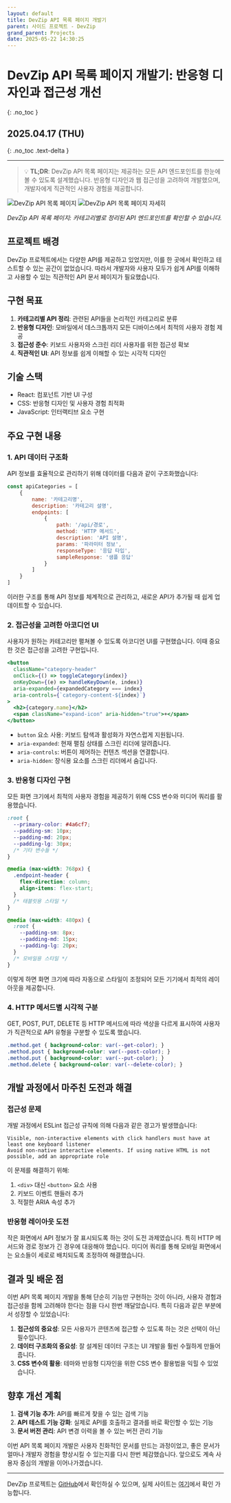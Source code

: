 ```yaml
---
layout: default
title: DevZip API 목록 페이지 개발기
parent: 사이드 프로젝트 - DevZip
grand_parent: Projects
date: 2025-05-22 14:30:25
---
```


# DevZip API 목록 페이지 개발기: 반응형 디자인과 접근성 개선
{: .no_toc }

## 2025.04.17 (THU)
{: .no_toc .text-delta }

---

> 💡 **TL;DR**: DevZip API 목록 페이지는 제공하는 모든 API 엔드포인트를 한눈에 볼 수 있도록 설계했습니다. 반응형 디자인과 웹 접근성을 고려하여 개발했으며, 개발자에게 직관적인 사용자 경험을 제공합니다.

<img src="../../../../assets/images/devzip/apipage.png" alt="DevZip API 목록 페이지">
<img src="../../../../assets/images/devzip/apipage-detail.png" alt="DevZip API 목록 페이지 자세히">

*DevZip API 목록 페이지: 카테고리별로 정리된 API 엔드포인트를 확인할 수 있습니다.*

## 프로젝트 배경

DevZip 프로젝트에서는 다양한 API를 제공하고 있었지만, 이를 한 곳에서 확인하고 테스트할 수 있는 공간이 없었습니다. 따라서 개발자와 사용자 모두가 쉽게 API를 이해하고 사용할 수 있는 직관적인 API 문서 페이지가 필요했습니다.

## 구현 목표

1. **카테고리별 API 정리**: 관련된 API들을 논리적인 카테고리로 분류
2. **반응형 디자인**: 모바일에서 데스크톱까지 모든 디바이스에서 최적의 사용자 경험 제공
3. **접근성 준수**: 키보드 사용자와 스크린 리더 사용자를 위한 접근성 확보
4. **직관적인 UI**: API 정보를 쉽게 이해할 수 있는 시각적 디자인

## 기술 스택

- React: 컴포넌트 기반 UI 구성
- CSS: 반응형 디자인 및 사용자 경험 최적화
- JavaScript: 인터랙티브 요소 구현

## 주요 구현 내용

### 1. API 데이터 구조화

API 정보를 효율적으로 관리하기 위해 데이터를 다음과 같이 구조화했습니다:

```javascript
const apiCategories = [
    {
        name: '카테고리명',
        description: '카테고리 설명',
        endpoints: [
            {
                path: '/api/경로',
                method: 'HTTP 메서드',
                description: 'API 설명',
                params: '파라미터 정보',
                responseType: '응답 타입',
                sampleResponse: '샘플 응답'
            }
        ]
    }
]
```

이러한 구조를 통해 API 정보를 체계적으로 관리하고, 새로운 API가 추가될 때 쉽게 업데이트할 수 있습니다.

### 2. 접근성을 고려한 아코디언 UI

사용자가 원하는 카테고리만 펼쳐볼 수 있도록 아코디언 UI를 구현했습니다. 이때 중요한 것은 접근성을 고려한 구현입니다.

```jsx
<button 
  className="category-header" 
  onClick={() => toggleCategory(index)}
  onKeyDown={(e) => handleKeyDown(e, index)}
  aria-expanded={expandedCategory === index}
  aria-controls={`category-content-${index}`}
>
  <h2>{category.name}</h2>
  <span className="expand-icon" aria-hidden="true">+</span>
</button>
```

- `button` 요소 사용: 키보드 탐색과 활성화가 자연스럽게 지원됩니다.
- `aria-expanded`: 현재 펼침 상태를 스크린 리더에 알려줍니다.
- `aria-controls`: 버튼이 제어하는 컨텐츠 섹션을 연결합니다.
- `aria-hidden`: 장식용 요소를 스크린 리더에서 숨깁니다.

### 3. 반응형 디자인 구현

모든 화면 크기에서 최적의 사용자 경험을 제공하기 위해 CSS 변수와 미디어 쿼리를 활용했습니다.

```css
:root {
  --primary-color: #4a6cf7;
  --padding-sm: 10px;
  --padding-md: 20px;
  --padding-lg: 30px;
  /* 기타 변수들 */
}

@media (max-width: 768px) {
  .endpoint-header {
    flex-direction: column;
    align-items: flex-start;
  }
  /* 태블릿용 스타일 */
}

@media (max-width: 480px) {
  :root {
    --padding-sm: 8px;
    --padding-md: 15px;
    --padding-lg: 20px;
  }
  /* 모바일용 스타일 */
}
```

이렇게 하면 화면 크기에 따라 자동으로 스타일이 조정되어 모든 기기에서 최적의 레이아웃을 제공합니다.

### 4. HTTP 메서드별 시각적 구분

GET, POST, PUT, DELETE 등 HTTP 메서드에 따라 색상을 다르게 표시하여 사용자가 직관적으로 API 유형을 구분할 수 있도록 했습니다.

```css
.method.get { background-color: var(--get-color); }
.method.post { background-color: var(--post-color); }
.method.put { background-color: var(--put-color); }
.method.delete { background-color: var(--delete-color); }
```

## 개발 과정에서 마주친 도전과 해결

### 접근성 문제

개발 과정에서 ESLint 접근성 규칙에 의해 다음과 같은 경고가 발생했습니다:

```
Visible, non-interactive elements with click handlers must have at least one keyboard listener
Avoid non-native interactive elements. If using native HTML is not possible, add an appropriate role
```

이 문제를 해결하기 위해:
1. `<div>` 대신 `<button>` 요소 사용
2. 키보드 이벤트 핸들러 추가
3. 적절한 ARIA 속성 추가

### 반응형 레이아웃 도전

작은 화면에서 API 정보가 잘 표시되도록 하는 것이 도전 과제였습니다. 특히 HTTP 메서드와 경로 정보가 긴 경우에 대응해야 했습니다. 미디어 쿼리를 통해 모바일 화면에서는 요소들이 세로로 배치되도록 조정하여 해결했습니다.

## 결과 및 배운 점

이번 API 목록 페이지 개발을 통해 단순히 기능만 구현하는 것이 아니라, 사용자 경험과 접근성을 함께 고려해야 한다는 점을 다시 한번 깨달았습니다. 특히 다음과 같은 부분에서 성장할 수 있었습니다:

1. **접근성의 중요성**: 모든 사용자가 콘텐츠에 접근할 수 있도록 하는 것은 선택이 아닌 필수입니다.
2. **데이터 구조화의 중요성**: 잘 설계된 데이터 구조는 UI 개발을 훨씬 수월하게 만들어 줍니다.
3. **CSS 변수의 활용**: 테마와 반응형 디자인을 위한 CSS 변수 활용법을 익힐 수 있었습니다.

## 향후 개선 계획

1. **검색 기능 추가**: API를 빠르게 찾을 수 있는 검색 기능
2. **API 테스트 기능 강화**: 실제로 API를 호출하고 결과를 바로 확인할 수 있는 기능
3. **문서 버전 관리**: API 변경 이력을 볼 수 있는 버전 관리 기능

이번 API 목록 페이지 개발은 사용자 친화적인 문서를 만드는 과정이었고, 좋은 문서가 얼마나 개발자 경험을 향상시킬 수 있는지를 다시 한번 체감했습니다. 앞으로도 계속 사용자 중심의 개발을 이어나가겠습니다.

---

DevZip 프로젝트는 [GitHub](https://github.com/Hoooon22/devzip)에서 확인하실 수 있으며, 실제 사이트는 [여기](https://devzip.cloud/apiPage)에서 확인 가능합니다. 